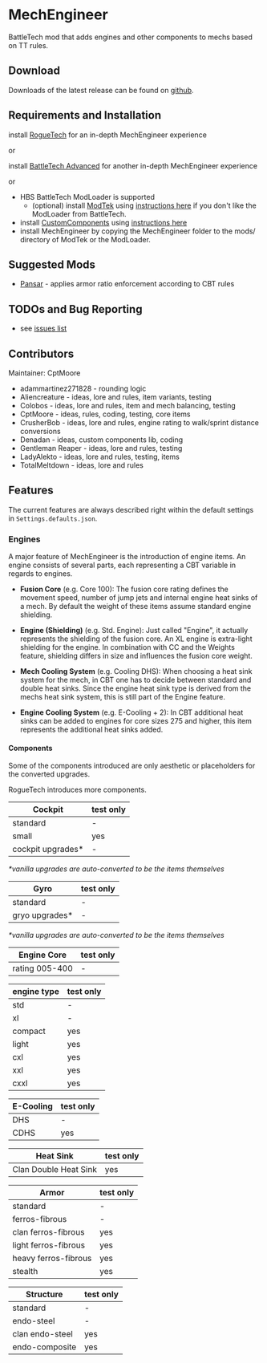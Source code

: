 # MechEngineer
BattleTech mod that adds engines and other components to mechs based on TT rules.

## Download

Downloads of the latest release can be found on [github](https://github.com/BattletechModders/MechEngineer/releases).

## Requirements and Installation

install [RogueTech](https://www.nexusmods.com/battletech/mods/79) for an in-depth MechEngineer experience

or

install [BattleTech Advanced](https://www.nexusmods.com/battletech/mods/452) for another in-depth MechEngineer experience

or

* HBS BattleTech ModLoader is supported
  * (optional) install [ModTek](https://github.com/BattletechModders/ModTek/releases) using [instructions here](https://github.com/BattletechModders/ModTek) if you don't like the ModLoader from BattleTech.
* install [CustomComponents](https://github.com/BattletechModders/CustomComponents/releases) using [instructions here](https://github.com/BattletechModders/CustomComponents)
* install MechEngineer by copying the MechEngineer folder to the mods/ directory of ModTek or the ModLoader.

## Suggested Mods

* [Pansar](https://github.com/hokvel/pansar) - applies armor ratio enforcement according to CBT rules

## TODOs and Bug Reporting

* see [issues list](https://github.com/BattletechModders/MechEngineer/issues)

## Contributors

Maintainer: CptMoore

* adammartinez271828 - rounding logic
* Aliencreature - ideas, lore and rules, item variants, testing
* Colobos - ideas, lore and rules, item and mech balancing, testing
* CptMoore - ideas, rules, coding, testing, core items
* CrusherBob - ideas, lore and rules, engine rating to walk/sprint distance conversions
* Denadan - ideas, custom components lib, coding
* Gentleman Reaper - ideas, lore and rules, testing
* LadyAlekto - ideas, lore and rules, testing, items
* TotalMeltdown - ideas, lore and rules

## Features

The current features are always described right within the default settings in `Settings.defaults.json`.

### Engines

A major feature of MechEngineer is the introduction of engine items. An engine consists of several parts, each representing a CBT variable in regards to engines.

- **Fusion Core** (e.g. Core 100):
The fusion core rating defines the movement speed, number of jump jets and internal engine heat sinks of a mech.
By default the weight of these items assume standard engine shielding.

- **Engine (Shielding)** (e.g. Std. Engine):
Just called "Engine", it actually represents the shielding of the fusion core.
An XL engine is extra-light shielding for the engine.
In combination with CC and the Weights feature, shielding differs in size and influences the fusion core weight.

- **Mech Cooling System** (e.g. Cooling DHS):
When choosing a heat sink system for the mech, in CBT one has to decide between standard and double heat sinks.
Since the engine heat sink type is derived from the mechs heat sink system, this is still part of the Engine feature.

- **Engine Cooling System** (e.g. E-Cooling + 2):
In CBT additional heat sinks can be added to engines for core sizes 275 and higher,
this item represents the additional heat sinks added.

#### Components

Some of the components introduced are only aesthetic or placeholders for the converted upgrades.

RogueTech introduces more components.

Cockpit | test only
--- | ---
standard | -
small | yes
cockpit upgrades* | -

*\*vanilla upgrades are auto-converted to be the items themselves*

Gyro | test only
--- | ---
standard | -
gryo upgrades* | -

*\*vanilla upgrades are auto-converted to be the items themselves*

Engine Core | test only
--- | ---
rating 005-400 | -

engine type | test only
--- | ---
std | -
xl | -
compact | yes
light | yes
cxl | yes
xxl | yes
cxxl | yes

E-Cooling | test only
--- | ---
DHS | -
CDHS | yes

Heat Sink | test only
--- | ---
Clan Double Heat Sink | yes

Armor | test only
--- | ---
standard | -
ferros-fibrous | -
clan ferros-fibrous | yes
light ferros-fibrous | yes
heavy ferros-fibrous | yes
stealth | yes

Structure | test only
--- | ---
standard | -
endo-steel | -
clan endo-steel | yes
endo-composite | yes
